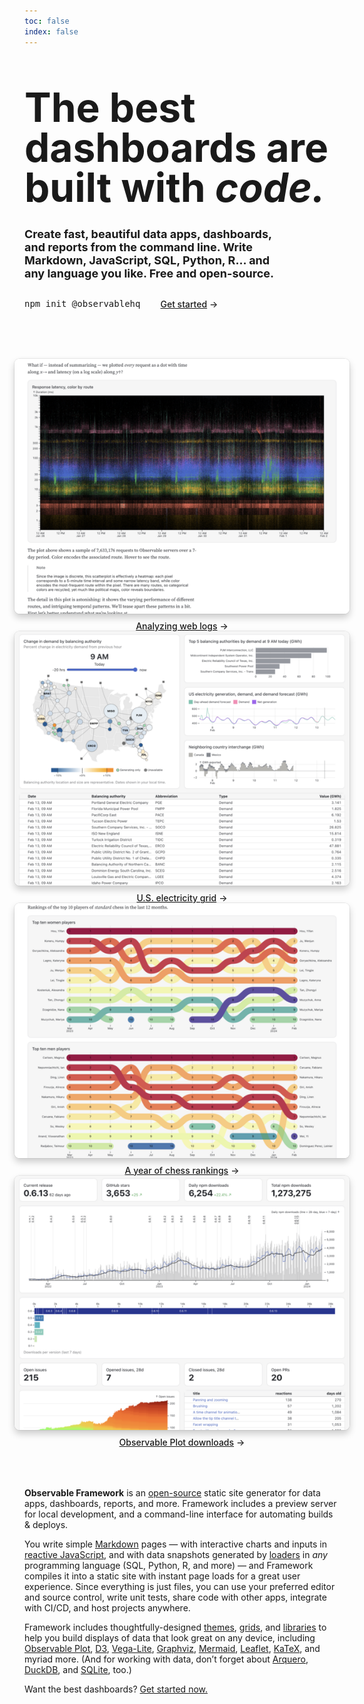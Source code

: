 ```yaml
---
toc: false
index: false
---
```


<style>

.hero {
  font-family: var(--sans-serif);
  margin: 4rem 0;
  text-wrap: balance;
}

.hero h1 {
  font-size: 64px;
  font-family: var(--serif);
  line-height: 1;
  margin: 2rem 0;
}

.hero h2 {
  font-style: normal;
  font-size: 18px;
  line-height: normal;
  color: var(--theme-foreground-muted);
}

.hero .observablehq-pre-container,
.hero pre:not(.observablehq-pre-container pre) {
  margin: 1rem 0;
}

.cta {
  display: flex;
  align-items: center;
  gap: 2rem;
}

@container not (min-width: 400px) {
  .cta {
    flex-direction: column;
    align-items: start;
    gap: 0;
  }
  .cta .observablehq-pre-container,
  .cta pre:not(.observablehq-pre-container pre) {
    width: 100%;
  }
}

.gallery {
  margin: 4rem -1rem;
  gap: 2rem;
  max-width: calc(640px + 2rem);
}

.gallery a {
  display: flex;
  flex-direction: column;
  align-items: center;
  gap: 0.5rem;
}

.gallery img {
  max-width: 100%;
  border-radius: 8px;
  box-shadow: 0 0 0 0.75px rgba(128, 128, 128, 0.2), 0 6px 12px 0 rgba(0, 0, 0, 0.2);
  aspect-ratio: 2500 / 1900;
}

@media (prefers-color-scheme: dark) {
  .gallery img {
    box-shadow: 0 0 0 0.75px rgba(128, 128, 128, 0.2), 0 6px 12px 0 rgba(0, 0, 0, 0.4);
  }
}

.gallery a:not(:hover, :focus) {
  color: var(--theme-foreground-muted);
}

.gallery a:hover img,
.gallery a:focus img {
  box-shadow: 0 0 0 0.75px var(--theme-foreground-focus), 0 6px 12px 0 rgba(0, 0, 0, 0.2);
}

.gallery figcaption {
  font-size: 12px;
  color: inherit;
}

.arrow {
  font-weight: 500;
}

.arrow::after {
  content: "→";
  display: inline-block;
  margin-left: 0.25rem;
}

</style>

<div class="hero">
  <h1>The best dashboards are built with <em class="red">code.</em></h1>
  <h2>Create fast, beautiful data apps, dashboards, and reports from the command line. Write Markdown, JavaScript, SQL, Python, R… and any language you like. Free and open-source.</h2>
  <div class="cta">
    <pre data-copy>npm init @observablehq</pre>
    <a href="./getting-started" class="small arrow" style="color: var(--theme-red);">Get started</a>
  </div>
</div>

<div class="gallery grid grid-cols-2">
  <a href="./examples/api/" target="_blank">
    <picture>
      <source srcset="./assets/api-dark.webp" media="(prefers-color-scheme: dark)">
      <img src="./assets/api.webp">
    </picture>
    <div class="small arrow">Analyzing web logs</div>
  </a>
  <a href="./examples/eia/" target="_blank">
    <picture>
      <source srcset="./assets/eia-dark.webp" media="(prefers-color-scheme: dark)">
      <img src="./assets/eia.webp">
    </picture>
    <div class="small arrow">U.S. electricity grid</div>
  </a>
  <a href="./examples/chess/" target="_blank">
    <picture>
      <source srcset="./assets/chess-dark.webp" media="(prefers-color-scheme: dark)">
      <img src="./assets/chess.webp">
    </picture>
    <div class="small arrow">A year of chess rankings</div>
  </a>
  <a href="./examples/plot/" target="_blank">
    <picture>
      <source srcset="./assets/plot-dark.webp" media="(prefers-color-scheme: dark)">
      <img src="./assets/plot.webp">
    </picture>
    <div class="small arrow">Observable Plot downloads</div>
  </a>
</div>

**Observable Framework** is an [open-source](https://github.com/observablehq/framework) static site generator for data apps, dashboards, reports, and more. Framework includes a preview server for local development, and a command-line interface for automating builds & deploys.

You write simple [Markdown](./markdown) pages — with interactive charts and inputs in [reactive JavaScript](./javascript), and with data snapshots generated by [loaders](./loaders) in _any_ programming language (SQL, Python, R, and more) — and Framework compiles it into a static site with instant page loads for a great user experience. Since everything is just files, you can use your preferred editor and source control, write unit tests, share code with other apps, integrate with CI/CD, and host projects anywhere.

Framework includes thoughtfully-designed [themes](./themes), [grids](./css/grid), and [libraries](./javascript/imports) to help you build displays of data that look great on any device, including [Observable Plot](./lib/plot), [D3](./lib/d3), [Vega-Lite](./lib/vega-lite), [Graphviz](./lib/graphviz), [Mermaid](./lib/mermaid), [Leaflet](./lib/leaflet), [KaTeX](./lib/tex), and myriad more. (And for working with data, don’t forget about [Arquero](./lib/arquero), [DuckDB](./lib/duckdb), and [SQLite](./lib/sqlite), too.)

Want the best dashboards? [Get started now.](./getting-started)
